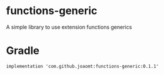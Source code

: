 # functions-generic
A simple library to use extension functions generics

# Gradle
```
implementation 'com.github.joaomt:functions-generic:0.1.1'
```
